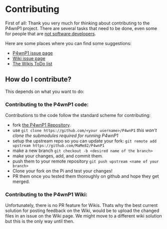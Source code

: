 # Contributing
First of all: Thank you very much for thinking about contributing to the P4wnP1 project.
There are several tasks that need to be done, even some for people that are [not software developers](Other-Ways-to-Contribute.md).

Here are some places where you can find some suggestions:
* [P4wnP1 issue page](https://github.com/mame82/P4wnP1/issues)
* [Wiki issue page](https://github.com/mame82/P4wnP1-Wiki/issues)
* [The Wikis ToDo list](ToDo.md)

## How do I contribute?
This depends on what you want to do:

### Contributing to the P4wnP1 code:
Contributions to the code follow the standard scheme for contributing:
* fork [the P4wnP1 Repository](https://github.com/MaMe82/P4wnP1).
* use `git clone https://github.com/<your username>/P4wnP1` _this won't clone the submodules required for running P4wnP1_
* setup the upstream repo so you can update your fork: `git remote add upstream https://github.com/MaMe82/P4wnP1`
* make a new branch `git checkout -b <desired name of the branch>`
* make your changes, add, and commit them.
* push them to your remote repository `git push upstream <name of your branch>`
* Clone your fork on the Pi and test your changes!
* PR them once you tested them thoroughly on github and hope they get merged.

### Contributing to the P4wnP1 Wiki:
Unfortunately, there is no PR feature for Wikis. Thats why the best current solution for posting feedback on the Wiki, would be to upload the changed files in an issue on the Wiki page.
We might move to a different wiki solution but this is the only way until then.
